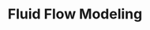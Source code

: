 ---
title: 'Fluid Flow Modeling'

item0:	'fluidmech.md'
item1:	'blackoil.md'
item2:	'fracmed.md'

---
